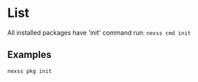 # List

All installed packages have 'init' command run: `nexss cmd init`

## Examples

```sh
nexss pkg init
```
